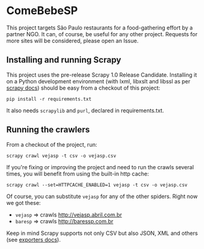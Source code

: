 ComeBebeSP
==========

This project targets São Paulo restaurants for a food-gathering effort by a
partner NGO. It can, of course, be useful for any other project. Requests for
more sites will be considered, please open an Issue.


Installing and running Scrapy
-----------------------------

This project uses the pre-release Scrapy 1.0 Release Candidate. Installing it
on a Python development environment (with lxml, libxslt and libssl as per
[scrapy docs][install scrapy]) should be easy from a checkout of this project:

    pip install -r requirements.txt

It also needs `scrapylib` and `purl`, declared in requirements.txt.


Running the crawlers
--------------------

From a checkout of the project, run:

    scrapy crawl vejasp -t csv -o vejasp.csv

If you're fixing or improving the project and need to run the crawls several
times, you will benefit from using the built-in http cache: 

    scrapy crawl --set=HTTPCACHE_ENABLED=1 vejasp -t csv -o vejasp.csv

Of course, you can substitute `vejasp` for any of the other spiders. Right now
we got these:

- `vejasp` => crawls http://vejasp.abril.com.br
- `baresp` => crawls http://baressp.com.br

Keep in mind Scrapy supports not only CSV but also JSON, XML and others (see
[exporters docs][scrapy exporters]).

[install scrapy]: http://doc.scrapy.org/en/1.0/intro/install.html#installing-scrapy
[scrapy exporters]: http://doc.scrapy.org/en/1.0/topics/exporters.html
